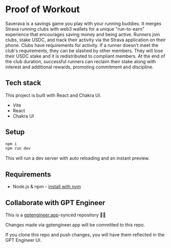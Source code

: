 # Proof of Workout

Saverava is a savings game you play with your running buddies. It merges Strava running clubs with web3 wallets for a unique "run-to-earn" experience that encourages saving money and being active. Runners join clubs, stake USDC, and track their activity via the Strava application on their phone. Clubs have requirements for activity. If a runner doesn't meet the club's requirements, they can be slashed by other members. They will lose their USDC stake and it is redistributed to compliant members. At the end of the club duration, successful runners can reclaim their stake along with interest and additional rewards, promoting commitment and discipline.

## Tech stack

This project is built with React and Chakra UI.

- Vite
- React
- Chakra UI

## Setup
```sh
npm i
npm run dev
```

This will run a dev server with auto reloading and an instant preview.

## Requirements

- Node.js & npm - [install with nvm](https://github.com/nvm-sh/nvm#installing-and-updating)

## Collaborate with GPT Engineer

This is a [gptengineer.app](https://gptengineer.app)-synced repository 🌟🤖

Changes made via gptengineer.app will be committed to this repo.

If you clone this repo and push changes, you will have them reflected in the GPT Engineer UI.